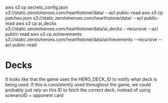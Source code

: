 aws s3 cp secrets_config.json s3://static.zerotoheroes.com/hearthstone/data/ --acl public-read
aws s3 cp patches.json s3://static.zerotoheroes.com/hearthstone/data/ --acl public-read
aws s3 cp ai_decks s3://static.zerotoheroes.com/hearthstone/data/ai_decks --recursive --acl public-read
aws s3 cp achievements s3://static.zerotoheroes.com/hearthstone/data/achievements --recursive --acl public-read

# Decks

It looks like that the game uses the HERO_DECK_ID to notify what deck is being used. If this is consistently used
throughout the game, we could probably just rely on this ID to fetch the correct deck, instead of using scenarioID + opponent card
